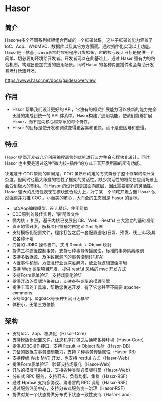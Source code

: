 # Hasor

## 简介
Hasor由多个不同系列框架组合而成的一个框架体系，这些子框架的能力涵盖了 IoC、Aop、WebMVC、数据库以及其它方方面面。通过插件化实现以上功能。
Hasor是一款基于Java语言的应用程序开发框架，它的核心设计目标是提供一个简单、切必要的环境给开发者。开发者可以在此基础上，通过 Hasor 强有力的粘合机制，构建出更加完善的应用场景。同时Hasor 的各种内置插件也会帮助开发者进行快速开发。

https://www.hasor.net/docs/guides/overview  

## 作用

* Hasor 帮助我们设计更好的 API，它独有的框架扩展能力可以使新的能力完全无缝的集成到统一的 API
体系中。Hasor构建了通用功能，使我们能够扩展 Hasor，而不是向核心框架添加每个特性。
* Hasor 的目标是使开发和调试变得更容易和更快，而不是更困难和更慢。

## 特点
Hasor 提倡开发者充分利用编程语言的优势进行三方整合和模块化设计。同时 Hasor 也主要是通过这种“微内核+插件”的方式丰富开发所需的所有功能。  

决定避开 COC 原则的原因是，COC 虽然已约定的方式降低了整个框架的设计复杂度，但同时也最大限度的牺牲了框架的灵活性。缺少灵活性的框架在应用场景上会受到极大的制约。而 Hasor 的设计则更加面向底层，因此需要更多的灵活性。  
Hasor 强大的灵活性表现在模块整合能力上，对于某一个领域开发方面 Hasor 依然强调并力推 COC 。小而美的核心，大而全的生态圈是 Hasor 的目标。  

* IoC/Aop编程模型，设计精巧，使用简单
* COC原则的最佳实践，‘零’配置文件
* 微内核 + 扩展，基于内核已发展出 DB、Web、Restful 三大独立的基础框架
* 真正的零开发，解析项目特有的自定义 Xml 配置
* 支持模板化配置文件，程序打包之后一套配置通吃(日常、预发、线上)以及其它各种环境
* 完备的 JDBC 操作接口，支持 Result -> Object 映射
* 提供三种途径控制事务，支持七种事务传播属性，标准的事务隔离级别
* 支持多数据源、及多数据源下的事务控制(非JPA)
* 内置事件机制，方便进行业务深度解耦，使业务逻辑更佳清晰
* 支持 Web 类型项目开发，提供 restful 风格的 mvc 开发方式
* 支持Form表单验证、支持场景化验证
* 提供开放的模版渲染接口，支持各种类型的模版引擎
* 提供丰富的工具箱，帮助您快速开发，有了它您甚至不需要 apache-commons
* 支持log4j、logback等多种主流日志框架
* 体积小，无第三方依赖


## 架构
* 支持IoC、Aop、模块化（Hasor-Core）
* 支持模版化配置文件，让您程序打包之后通吃各种环境（Hasor-Core）
* 提供JDBC操作接口，支持 Result -> Object 映射（Hasor-DB）
* 完备的数据库事务控制能力，支持 7 种事务传播属性（Hasor-DB）
* 支持传统 Web MVC 开发，也支持 restful 方式（Hasor-Web）
* 提供Form表单验证、验证支持场景化（Hasor-Web）
* 开放的模版渲染接口，支持各种类型的模版引擎（Hasor-Web）
* 分布式 RPC 服务，支持容灾、负载均衡、集群（Hasor-RSF）
* 通过 Hprose 支持多协议、跨语言的 RPC 调用（Hasor-RSF）
* 通过服务注册中心，支持分布式服务统一治理（Hasor-RSF）
* 提供对某一个状态提供分布式下状态一致性支持（Hasor-Land）
